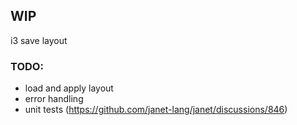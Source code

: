 ## WIP

i3 save layout

### TODO:
- load and apply layout
- error handling
- unit tests (https://github.com/janet-lang/janet/discussions/846)
